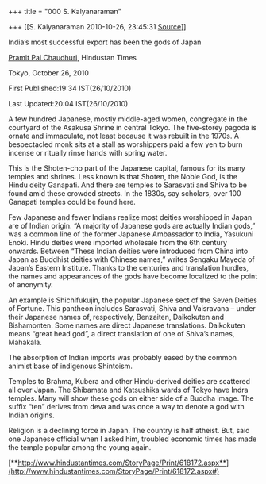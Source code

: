 +++
title = "000 S. Kalyanaraman"

+++
[[S. Kalyanaraman	2010-10-26, 23:45:31 [Source](https://groups.google.com/g/bvparishat/c/CmjJ-QYFxTc)]]



India’s most successful export has been the gods of Japan

  

[Pramit Pal Chaudhuri](http://www.hindustantimes.com/Search/search.aspx?q=Pramit%20Pal%20Chaudhuri), Hindustan Times

  

Tokyo, October 26, 2010

First Published:19:34 IST(26/10/2010)

Last Updated:20:04 IST(26/10/2010)

A few hundred Japanese, mostly middle-aged women, congregate in the courtyard of the Asakusa Shrine in central Tokyo. The five-storey pagoda is ornate and immaculate, not least because it was rebuilt in the 1970s. A bespectacled monk sits at a stall as worshippers paid a few yen to burn incense or ritually rinse hands with spring water.

This is the Shoten-cho part of the Japanese capital, famous for its many temples and shrines. Less known is that Shoten, the Noble God, is the Hindu deity Ganapati. And there are temples to Sarasvati and Shiva to be found amid these crowded streets. In the 1830s, say scholars, over 100 Ganapati temples could be found here.

Few Japanese and fewer Indians realize most deities worshipped in Japan are of Indian origin. “A majority of Japanese gods are actually Indian gods,” was a common line of the former Japanese Ambassador to India, Yasukuni Enoki. Hindu deities were imported wholesale from the 6th century onwards. Between “These Indian deities were introduced from China into Japan as Buddhist deities with Chinese names,” writes Sengaku Mayeda of Japan’s Eastern Institute. Thanks to the centuries and translation hurdles, the names and appearances of the gods have become localized to the point of anonymity.

An example is Shichifukujin, the popular Japanese sect of the Seven Deities of Fortune. This pantheon includes Sarasvati, Shiva and Vaisravana – under their Japanese names of, respectively, Benzaiten, Daikokuten and Bishamonten. Some names are direct Japanese translations. Daikokuten means “great head god”, a direct translation of one of Shiva’s names, Mahakala.

The absorption of Indian imports was probably eased by the common animist base of indigenous Shintoism.

Temples to Brahma, Kubera and other Hindu-derived deities are scattered all over Japan. The Shibamata and Katsushika wards of Tokyo have Indra temples. Many will show these gods on either side of a Buddha image. The suffix “ten” derives from deva and was once a way to denote a god with Indian origins.

Religion is a declining force in Japan. The country is half atheist. But, said one Japanese official when I asked him, troubled economic times has made the temple popular among the young again.

[**http://www.hindustantimes.com/StoryPage/Print/618172.aspx**](http://www.hindustantimes.com/StoryPage/Print/618172.aspx#)

